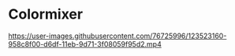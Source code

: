 # Colormixer
https://user-images.githubusercontent.com/76725996/123523160-958c8f00-d6df-11eb-9d71-3f08059f95d2.mp4

